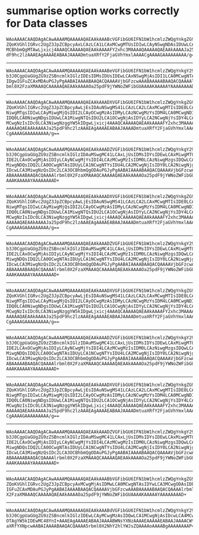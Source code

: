# summarise option works correctly for Data classes

    WAoAAAACAAQDAgACAwAAAAMQAAAAAQAEAAkAAABcVGFibGU6IFN1bW1hcmlzZWQgYnkgZG9z
    ZQoKVGhlIGRvc2UgZ3JpZCBpcyAxLCAzLCA1LCAxMCwgMTUsIDIwLCAyNSwgNDAsIDUwLCA4
    MCBhbmQgMTAwLjxicj4AAAQCAAAAAQAEAAkAAAAFY2xhc3MAAAAQAAAAAQAEAAkAAAAJa25p
    dF9hc2lzAAAEAgAAAAEABAAJAAAADmtuaXRfY2FjaGVhYmxlAAAACgAAAAGAAAAAAAAA/g==

---

    WAoAAAACAAQDAgACAwAAAAMQAAAAAQAEAAkAAABeVGFibGU6IFN1bW1hcmlzZWQgYnkgY29o
    b3J0CgpUaGUgZG9zZSBncmlkIGlzIDEsIDMsIDUsIDEwLCAxNSwgMjAsIDI1LCA0MCwgNTAs
    IDgwIGFuZCAxMDAuPGJyPgAABAIAAAABAAQACQAAAAVjbGFzcwAAABAAAAABAAQACQAAAAlr
    bml0X2FzaXMAAAQCAAAAAQAEAAkAAAAOa25pdF9jYWNoZWFibGUAAAAKAAAAAYAAAAAAAAD+
    

---

    WAoAAAACAAQDAgACAwAAAAMQAAAAAQAEAAkAAADXVGFibGU6IFN1bW1hcmlzZWQgYnkgZG9z
    ZQoKVGhlIGRvc2UgZ3JpZCBpcyAwLjEsIDAuNSwgMS41LCAzLCA2LCAxMCwgMTIsIDE0LCAx
    NiwgMTgsIDIwLCAyMiwgMjQsIDI2LCAyOCwgMzAsIDMyLCAzNCwgMzYsIDM4LCA0MCwgNDIs
    IDQ0LCA0NiwgNDgsIDUwLCA1MiwgNTQsIDU2LCA1OCwgNjAsIDYyLCA2NCwgNjYsIDY4LCA3
    MCwgNzIsIDc0LCA3NiwgNzggYW5kIDgwLjxicj4AAAQCAAAAAQAEAAkAAAAFY2xhc3MAAAAQ
    AAAAAQAEAAkAAAAJa25pdF9hc2lzAAAEAgAAAAEABAAJAAAADmtuaXRfY2FjaGVhYmxlAAAA
    CgAAAAGAAAAAAAAA/g==

---

    WAoAAAACAAQDAgACAwAAAAMQAAAAAQAEAAkAAADZVGFibGU6IFN1bW1hcmlzZWQgYnkgY29o
    b3J0CgpUaGUgZG9zZSBncmlkIGlzIDAuMSwgMC41LCAxLjUsIDMsIDYsIDEwLCAxMiwgMTQs
    IDE2LCAxOCwgMjAsIDIyLCAyNCwgMjYsIDI4LCAzMCwgMzIsIDM0LCAzNiwgMzgsIDQwLCA0
    MiwgNDQsIDQ2LCA0OCwgNTAsIDUyLCA1NCwgNTYsIDU4LCA2MCwgNjIsIDY0LCA2NiwgNjgs
    IDcwLCA3MiwgNzQsIDc2LCA3OCBhbmQgODAuPGJyPgAABAIAAAABAAQACQAAAAVjbGFzcwAA
    ABAAAAABAAQACQAAAAlrbml0X2FzaXMAAAQCAAAAAQAEAAkAAAAOa25pdF9jYWNoZWFibGUA
    AAAKAAAAAYAAAAAAAAD+

---

    WAoAAAACAAQDAgACAwAAAAMQAAAAAQAEAAkAAADXVGFibGU6IFN1bW1hcmlzZWQgYnkgZG9z
    ZQoKVGhlIGRvc2UgZ3JpZCBpcyAwLjEsIDAuNSwgMS41LCAzLCA2LCAxMCwgMTIsIDE0LCAx
    NiwgMTgsIDIwLCAyMiwgMjQsIDI2LCAyOCwgMzAsIDMyLCAzNCwgMzYsIDM4LCA0MCwgNDIs
    IDQ0LCA0NiwgNDgsIDUwLCA1MiwgNTQsIDU2LCA1OCwgNjAsIDYyLCA2NCwgNjYsIDY4LCA3
    MCwgNzIsIDc0LCA3NiwgNzggYW5kIDgwLjxicj4AAAQCAAAAAQAEAAkAAAAFY2xhc3MAAAAQ
    AAAAAQAEAAkAAAAJa25pdF9hc2lzAAAEAgAAAAEABAAJAAAADmtuaXRfY2FjaGVhYmxlAAAA
    CgAAAAGAAAAAAAAA/g==

---

    WAoAAAACAAQDAgACAwAAAAMQAAAAAQAEAAkAAADZVGFibGU6IFN1bW1hcmlzZWQgYnkgY29o
    b3J0CgpUaGUgZG9zZSBncmlkIGlzIDAuMSwgMC41LCAxLjUsIDMsIDYsIDEwLCAxMiwgMTQs
    IDE2LCAxOCwgMjAsIDIyLCAyNCwgMjYsIDI4LCAzMCwgMzIsIDM0LCAzNiwgMzgsIDQwLCA0
    MiwgNDQsIDQ2LCA0OCwgNTAsIDUyLCA1NCwgNTYsIDU4LCA2MCwgNjIsIDY0LCA2NiwgNjgs
    IDcwLCA3MiwgNzQsIDc2LCA3OCBhbmQgODAuPGJyPgAABAIAAAABAAQACQAAAAVjbGFzcwAA
    ABAAAAABAAQACQAAAAlrbml0X2FzaXMAAAQCAAAAAQAEAAkAAAAOa25pdF9jYWNoZWFibGUA
    AAAKAAAAAYAAAAAAAAD+

---

    WAoAAAACAAQDAgACAwAAAAMQAAAAAQAEAAkAAADXVGFibGU6IFN1bW1hcmlzZWQgYnkgZG9z
    ZQoKVGhlIGRvc2UgZ3JpZCBpcyAwLjEsIDAuNSwgMS41LCAzLCA2LCAxMCwgMTIsIDE0LCAx
    NiwgMTgsIDIwLCAyMiwgMjQsIDI2LCAyOCwgMzAsIDMyLCAzNCwgMzYsIDM4LCA0MCwgNDIs
    IDQ0LCA0NiwgNDgsIDUwLCA1MiwgNTQsIDU2LCA1OCwgNjAsIDYyLCA2NCwgNjYsIDY4LCA3
    MCwgNzIsIDc0LCA3NiwgNzggYW5kIDgwLjxicj4AAAQCAAAAAQAEAAkAAAAFY2xhc3MAAAAQ
    AAAAAQAEAAkAAAAJa25pdF9hc2lzAAAEAgAAAAEABAAJAAAADmtuaXRfY2FjaGVhYmxlAAAA
    CgAAAAGAAAAAAAAA/g==

---

    WAoAAAACAAQDAgACAwAAAAMQAAAAAQAEAAkAAADZVGFibGU6IFN1bW1hcmlzZWQgYnkgY29o
    b3J0CgpUaGUgZG9zZSBncmlkIGlzIDAuMSwgMC41LCAxLjUsIDMsIDYsIDEwLCAxMiwgMTQs
    IDE2LCAxOCwgMjAsIDIyLCAyNCwgMjYsIDI4LCAzMCwgMzIsIDM0LCAzNiwgMzgsIDQwLCA0
    MiwgNDQsIDQ2LCA0OCwgNTAsIDUyLCA1NCwgNTYsIDU4LCA2MCwgNjIsIDY0LCA2NiwgNjgs
    IDcwLCA3MiwgNzQsIDc2LCA3OCBhbmQgODAuPGJyPgAABAIAAAABAAQACQAAAAVjbGFzcwAA
    ABAAAAABAAQACQAAAAlrbml0X2FzaXMAAAQCAAAAAQAEAAkAAAAOa25pdF9jYWNoZWFibGUA
    AAAKAAAAAYAAAAAAAAD+

---

    WAoAAAACAAQDAgACAwAAAAMQAAAAAQAEAAkAAADXVGFibGU6IFN1bW1hcmlzZWQgYnkgZG9z
    ZQoKVGhlIGRvc2UgZ3JpZCBpcyAwLjEsIDAuNSwgMS41LCAzLCA2LCAxMCwgMTIsIDE0LCAx
    NiwgMTgsIDIwLCAyMiwgMjQsIDI2LCAyOCwgMzAsIDMyLCAzNCwgMzYsIDM4LCA0MCwgNDIs
    IDQ0LCA0NiwgNDgsIDUwLCA1MiwgNTQsIDU2LCA1OCwgNjAsIDYyLCA2NCwgNjYsIDY4LCA3
    MCwgNzIsIDc0LCA3NiwgNzggYW5kIDgwLjxicj4AAAQCAAAAAQAEAAkAAAAFY2xhc3MAAAAQ
    AAAAAQAEAAkAAAAJa25pdF9hc2lzAAAEAgAAAAEABAAJAAAADmtuaXRfY2FjaGVhYmxlAAAA
    CgAAAAGAAAAAAAAA/g==

---

    WAoAAAACAAQDAgACAwAAAAMQAAAAAQAEAAkAAADZVGFibGU6IFN1bW1hcmlzZWQgYnkgY29o
    b3J0CgpUaGUgZG9zZSBncmlkIGlzIDAuMSwgMC41LCAxLjUsIDMsIDYsIDEwLCAxMiwgMTQs
    IDE2LCAxOCwgMjAsIDIyLCAyNCwgMjYsIDI4LCAzMCwgMzIsIDM0LCAzNiwgMzgsIDQwLCA0
    MiwgNDQsIDQ2LCA0OCwgNTAsIDUyLCA1NCwgNTYsIDU4LCA2MCwgNjIsIDY0LCA2NiwgNjgs
    IDcwLCA3MiwgNzQsIDc2LCA3OCBhbmQgODAuPGJyPgAABAIAAAABAAQACQAAAAVjbGFzcwAA
    ABAAAAABAAQACQAAAAlrbml0X2FzaXMAAAQCAAAAAQAEAAkAAAAOa25pdF9jYWNoZWFibGUA
    AAAKAAAAAYAAAAAAAAD+

---

    WAoAAAACAAQDAgACAwAAAAMQAAAAAQAEAAkAAABbVGFibGU6IFN1bW1hcmlzZWQgYnkgZG9z
    ZQoKVGhlIGRvc2UgZ3JpZCBpcyAxMCwgMjAsIDMwLCA0MCwgNTAsIDYwLCA3MCwgODAsIDkw
    IGFuZCAxMDAuPGJyPgAABAIAAAABAAQACQAAAAVjbGFzcwAAABAAAAABAAQACQAAAAlrbml0
    X2FzaXMAAAQCAAAAAQAEAAkAAAAOa25pdF9jYWNoZWFibGUAAAAKAAAAAYAAAAAAAAD+

---

    WAoAAAACAAQDAgACAwAAAAMQAAAAAQAEAAkAAABdVGFibGU6IFN1bW1hcmlzZWQgYnkgY29o
    b3J0CgpUaGUgZG9zZSBncmlkIGlzIDEwLCAyMCwgMzAsIDQwLCA1MCwgNjAsIDcwLCA4MCwg
    OTAgYW5kIDEwMC48YnI+AAAEAgAAAAEABAAJAAAABWNsYXNzAAAAEAAAAAEABAAJAAAACWtu
    aXRfYXNpcwAABAIAAAABAAQACQAAAA5rbml0X2NhY2hlYWJsZQAAAAoAAAABgAAAAAAAAP4=


